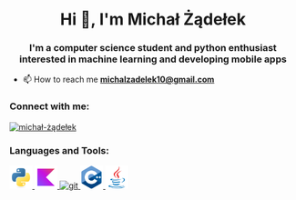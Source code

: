 <h1 align="center">Hi 👋, I'm Michał Żądełek</h1>
<h3 align="center">I'm a computer science student and python enthusiast interested in machine learning and developing mobile apps</h3>

- 📫 How to reach me **michalzadelek10@gmail.com**

<h3 align="left">Connect with me:</h3>
<p align="left">
<a href="https://linkedin.com/in/michał żądełek" target="blank"><img align="center" src="https://raw.githubusercontent.com/rahuldkjain/github-profile-readme-generator/master/src/images/icons/Social/linked-in-alt.svg" alt="michał-żądełek" height="30" width="40" /></a>
</p>

<h3 align="left">Languages and Tools:</h3>
<p align="left"> <a href="https://www.python.org" target="_blank" rel="noreferrer"> <img src="https://raw.githubusercontent.com/devicons/devicon/master/icons/python/python-original.svg" alt="python" width="40"  height="40"/> </a> <a href="https://www.kotlinlang.org" target="_blank" rel="noreferrer"> <img src="  https://raw.githubusercontent.com/devicons/devicon/master/icons/kotlin/kotlin-original.svg" alt="python" width="40"  height="40"/> </a> <a href="https://git-scm.com/" target="_blank" rel="noreferrer"> <img src="https://www.vectorlogo.zone/logos/git-scm/git-scm-icon.svg" alt="git" width="40" height="40"/> </a> <a href="https://www.w3schools.com/cpp/" target="_blank" rel="noreferrer"> <img src="https://raw.githubusercontent.com/devicons/devicon/master/icons/cplusplus/cplusplus-original.svg" alt="cplusplus" width="40" height="40"/> </a> <a href="https://www.java.com" target="_blank" rel="noreferrer"> <img src="https://raw.githubusercontent.com/devicons/devicon/master/icons/java/java-original.svg" alt="java" width="40" height="40"/> </a>  </p>


  
 
 
